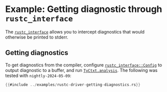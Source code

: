 # Example: Getting diagnostic through `rustc_interface`

The [`rustc_interface`] allows you to intercept diagnostics that would
otherwise be printed to stderr.

## Getting diagnostics

To get diagnostics from the compiler,
configure [`rustc_interface::Config`] to output diagnostic to a buffer,
and run [`TyCtxt.analysis`]. The following was tested
with <!-- date-check: may 2024 --> `nightly-2024-05-09`:

```rust
{{#include ../examples/rustc-driver-getting-diagnostics.rs}}
```

[`rustc_interface`]: https://doc.rust-lang.org/nightly/nightly-rustc/rustc_interface/index.html
[`rustc_interface::Config`]: https://doc.rust-lang.org/nightly/nightly-rustc/rustc_interface/interface/struct.Config.html
[`TyCtxt.analysis`]: https://doc.rust-lang.org/nightly/nightly-rustc/rustc_interface/passes/fn.analysis.html
